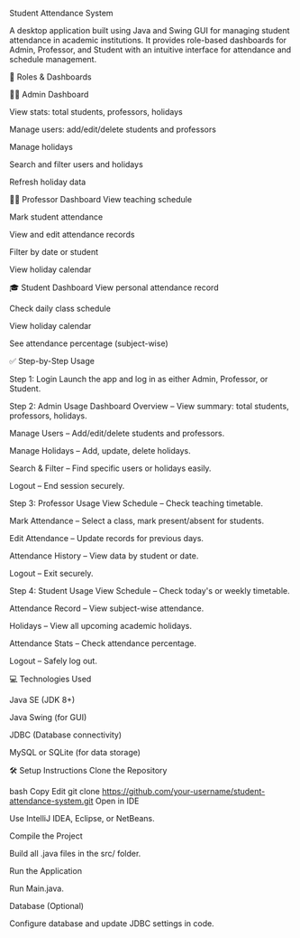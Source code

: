 Student Attendance System


A desktop application built using Java and Swing GUI for managing student attendance in academic institutions. It provides role-based dashboards for Admin, Professor, and Student with an intuitive interface for attendance and schedule management.

🔐 Roles & Dashboards

👨‍💼 Admin Dashboard

View stats: total students, professors, holidays

Manage users: add/edit/delete students and professors

Manage holidays

Search and filter users and holidays

Refresh holiday data

👨‍🏫 Professor Dashboard
View teaching schedule

Mark student attendance

View and edit attendance records

Filter by date or student

View holiday calendar

🎓 Student Dashboard
View personal attendance record

Check daily class schedule

View holiday calendar

See attendance percentage (subject-wise)

✅ Step-by-Step Usage

Step 1: Login
Launch the app and log in as either Admin, Professor, or Student.

Step 2: Admin Usage
Dashboard Overview – View summary: total students, professors, holidays.

Manage Users – Add/edit/delete students and professors.

Manage Holidays – Add, update, delete holidays.

Search & Filter – Find specific users or holidays easily.

Logout – End session securely.

Step 3: Professor Usage
View Schedule – Check teaching timetable.

Mark Attendance – Select a class, mark present/absent for students.

Edit Attendance – Update records for previous days.

Attendance History – View data by student or date.

Logout – Exit securely.

Step 4: Student Usage
View Schedule – Check today's or weekly timetable.

Attendance Record – View subject-wise attendance.

Holidays – View all upcoming academic holidays.

Attendance Stats – Check attendance percentage.

Logout – Safely log out.

💻 Technologies Used

Java SE (JDK 8+)

Java Swing (for GUI)

JDBC (Database connectivity)

MySQL or SQLite (for data storage)

🛠️ Setup Instructions
Clone the Repository

bash
Copy
Edit
git clone https://github.com/your-username/student-attendance-system.git
Open in IDE

Use IntelliJ IDEA, Eclipse, or NetBeans.

Compile the Project

Build all .java files in the src/ folder.

Run the Application

Run Main.java.

Database (Optional)

Configure database and update JDBC settings in code.
